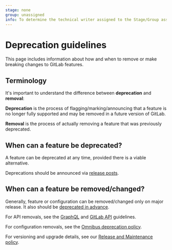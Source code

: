 ```yaml
---
stage: none
group: unassigned
info: To determine the technical writer assigned to the Stage/Group associated with this page, see https://about.gitlab.com/handbook/engineering/ux/technical-writing/#assignments
---
```


# Deprecation guidelines

This page includes information about how and when to remove or make breaking
changes to GitLab features.

## Terminology

It's important to understand the difference between **deprecation** and
**removal**:

**Deprecation** is the process of flagging/marking/announcing that a feature is no longer fully supported and may be removed in a future version of GitLab.

**Removal** is the process of actually removing a feature that was previously
deprecated.

## When can a feature be deprecated?

A feature can be deprecated at any time, provided there is a viable alternative.

Deprecations should be announced via [release posts](https://about.gitlab.com/handbook/marketing/blog/release-posts/#deprecations).

## When can a feature be removed/changed?

Generally, feature or configuration can be removed/changed only on major release.
It also should be [deprecated in advance](https://about.gitlab.com/handbook/marketing/blog/release-posts/#deprecations).

For API removals, see the [GraphQL](../../api/graphql/index.md#deprecation-and-removal-process) and [GitLab API](../../api/index.md#compatibility-guidelines) guidelines.

For configuration removals, see the [Omnibus deprecation policy](../../administration/package-information/deprecation_policy.md).

For versioning and upgrade details, see our [Release and Maintenance policy](../../policy/maintenance.md).

